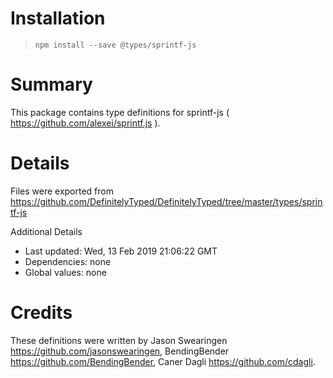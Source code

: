 # Installation
> `npm install --save @types/sprintf-js`

# Summary
This package contains type definitions for sprintf-js ( https://github.com/alexei/sprintf.js ).

# Details
Files were exported from https://github.com/DefinitelyTyped/DefinitelyTyped/tree/master/types/sprintf-js

Additional Details
 * Last updated: Wed, 13 Feb 2019 21:06:22 GMT
 * Dependencies: none
 * Global values: none

# Credits
These definitions were written by Jason Swearingen <https://github.com/jasonswearingen>, BendingBender <https://github.com/BendingBender>, Caner Dagli <https://github.com/cdagli>.
